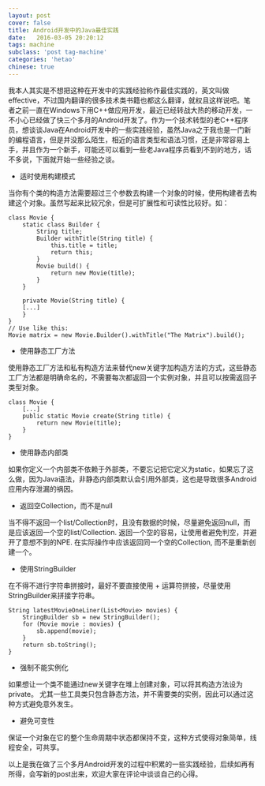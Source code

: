 ```yaml
---
layout: post
cover: false
title: Android开发中的Java最佳实践
date:   2016-03-05 20:20:12
tags: machine
subclass: 'post tag-machine'
categories: 'hetao'
chinese: true
---
```


我本人其实是不想把这种在开发中的实践经验称作最佳实践的，英文叫做effective，不过国内翻译的很多技术类书籍也都这么翻译，就权且这样说吧。笔者之前一直在Windows下用C++做应用开发，最近已经转战大热的移动开发，一不小心已经做了快三个多月的Android开发了。作为一个技术转型的老C++程序员，想谈谈Java在Android开发中的一些实践经验，虽然Java之于我也是一门新的编程语言，但是并没那么陌生，相近的语言类型和语法习惯，还是非常容易上手，并且作为一个新手，可能还可以看到一些老Java程序员看到不到的地方，话不多说，下面就开始一些经验之谈。

* 适时使用构建模式

当你有个类的构造方法需要超过三个参数去构建一个对象的时候，使用构建者去构建这个对象。虽然写起来比较冗余，但是可扩展性和可读性比较好。如：

```
class Movie {
    static class Builder {
        String title;
        Builder withTitle(String title) {
            this.title = title;
            return this;
        }
        Movie build() {
            return new Movie(title);
        }
    }

    private Movie(String title) {
    [...] 
    }
}
// Use like this:
Movie matrix = new Movie.Builder().withTitle("The Matrix").build();

```

* 使用静态工厂方法

使用静态工厂方法和私有构造方法来替代new关键字加构造方法的方式，这些静态工厂方法都是明确命名的，不需要每次都返回一个实例对象，并且可以按需返回子类型对象。

```
class Movie {
    [...]
    public static Movie create(String title) {
        return new Movie(title);
    }
}

```

* 使用静态内部类

如果你定义一个内部类不依赖于外部类，不要忘记把它定义为static，如果忘了这么做，因为Java语法，非静态内部类默认会引用外部类，这也是导致很多Android应用内存泄漏的祸因。

* 返回空Collection，而不是null

当不得不返回一个list/Collection时，且没有数据的时候，尽量避免返回null，而是应该返回一个空的list/Collection. 返回一个空的容易，让使用者避免判空，并避开了意想不到的NPE. 在实际操作中应该返回同一个空的Collection, 而不是重新创建一个。

* 使用StringBuilder

在不得不进行字符串拼接时，最好不要直接使用 + 运算符拼接，尽量使用StringBuilder来拼接字符串。

```
String latestMovieOneLiner(List<Movie> movies) {
    StringBuilder sb = new StringBuilder();
    for (Movie movie : movies) {
        sb.append(movie);
    }
    return sb.toString();
}

```

* 强制不能实例化

如果想让一个类不能通过new关键字在堆上创建对象，可以将其构造方法设为private。 尤其一些工具类只包含静态方法，并不需要类的实例，因此可以通过这种方式避免意外发生。

* 避免可变性

保证一个对象在它的整个生命周期中状态都保持不变，这种方式使得对象简单，线程安全，可共享。

以上是我在做了三个多月Android开发的过程中积累的一些实践经验，后续如再有所得，会写新的post出来，欢迎大家在评论中谈谈自己的心得。














